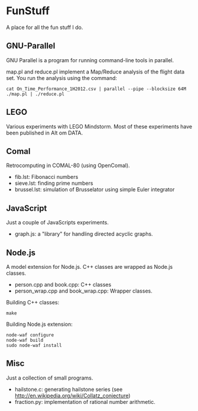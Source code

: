 FunStuff
========

A place for all the fun stuff I do.

GNU-Parallel
------------
GNU Parallel is a program for running command-line tools in parallel.

map.pl and reduce.pl implement a Map/Reduce analysis of the flight
data set. You run the analysis 
using the command:

    cat On_Time_Performance_1H2012.csv | parallel --pipe --blocksize 64M ./map.pl | ./reduce.pl

LEGO
----
Various experiments with LEGO Mindstorm. Most of these experiments
have been published in Alt om DATA.


Comal
-----
Retrocomputing in COMAL-80 (using OpenComal).

* fib.lst: Fibonacci numbers
* sieve.lst: finding prime numbers
* brussel.lst: simulation of Brusselator using simple Euler integrator


JavaScript
----------
Just a couple of JavaScripts experiments.

* graph.js: a "library" for handling directed acyclic graphs.


Node.js
-------
A model extension for Node.js. C++ classes are wrapped as Node.js classes.

* person.cpp and book.cpp: C++ classes
* person_wrap.cpp and book_wrap.cpp: Wrapper classes.

Building C++ classes:

    make

Building Node.js extension:

    node-waf configure
    node-waf build
    sudo node-waf install


Misc
----
Just a collection of small programs.

* hailstone.c: generating hailstone series (see
  http://en.wikipedia.org/wiki/Collatz_conjecture)
* fraction.py: implementation of rational number arithmetic.
